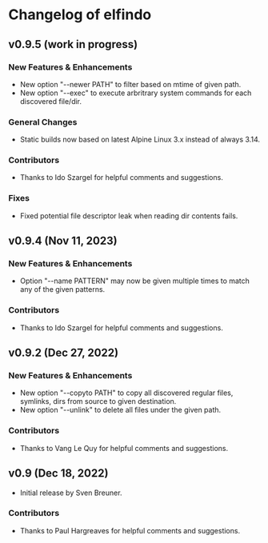 # Changelog of elfindo

## v0.9.5 (work in progress)

### New Features & Enhancements
* New option "--newer PATH" to filter based on mtime of given path.
* New option "--exec" to execute arbritrary system commands for each discovered file/dir.

### General Changes
* Static builds now based on latest Alpine Linux 3.x instead of always 3.14.

### Contributors
* Thanks to Ido Szargel for helpful comments and suggestions.

### Fixes
* Fixed potential file descriptor leak when reading dir contents fails.

## v0.9.4 (Nov 11, 2023)

### New Features & Enhancements
* Option "--name PATTERN" may now be given multiple times to match any of the given patterns.

### Contributors
* Thanks to Ido Szargel for helpful comments and suggestions.

## v0.9.2 (Dec 27, 2022)

### New Features & Enhancements
* New option "--copyto PATH" to copy all discovered regular files, symlinks, dirs from source to given destination.
* New option "--unlink" to delete all files under the given path.

### Contributors
* Thanks to Vang Le Quy for helpful comments and suggestions.

## v0.9 (Dec 18, 2022)
* Initial release by Sven Breuner.

### Contributors
* Thanks to Paul Hargreaves for helpful comments and suggestions.
